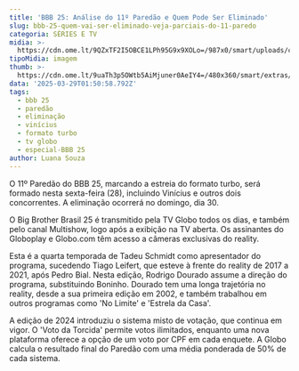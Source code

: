 ```yaml
---
title: 'BBB 25: Análise do 11º Paredão e Quem Pode Ser Eliminado'
slug: bbb-25-quem-vai-ser-eliminado-veja-parciais-do-11-paredo
categoria: SÉRIES E TV
midia: >-
  https://cdn.ome.lt/9QZxTF2I5OBCE1LPh95G9x9XOLo=/987x0/smart/uploads/conteudo/fotos/bbb25-vinicius-11-parcial.jpg
tipoMidia: imagem
thumb: >-
  https://cdn.ome.lt/9uaTh3p5OWtb5AiMjuner0AeIY4=/480x360/smart/extras/conteudos/bbb25-vinicius-11-parcial-peq.jpg
data: '2025-03-29T01:50:58.792Z'
tags:
  - bbb 25
  - paredão
  - eliminação
  - vinícius
  - formato turbo
  - tv globo
  - especial-BBB 25
author: Luana Souza
---
```


O 11º Paredão do BBB 25, marcando a estreia do formato turbo, será formado nesta sexta-feira (28), incluindo Vinícius e outros dois concorrentes. A eliminação ocorrerá no domingo, dia 30.

O Big Brother Brasil 25 é transmitido pela TV Globo todos os dias, e também pelo canal Multishow, logo após a exibição na TV aberta. Os assinantes do Globoplay e Globo.com têm acesso a câmeras exclusivas do reality.

Esta é a quarta temporada de Tadeu Schmidt como apresentador do programa, sucedendo Tiago Leifert, que esteve à frente do reality de 2017 a 2021, após Pedro Bial. Nesta edição, Rodrigo Dourado assume a direção do programa, substituindo Boninho. Dourado tem uma longa trajetória no reality, desde a sua primeira edição em 2002, e também trabalhou em outros programas como 'No Limite' e 'Estrela da Casa'.

A edição de 2024 introduziu o sistema misto de votação, que continua em vigor. O 'Voto da Torcida' permite votos ilimitados, enquanto uma nova plataforma oferece a opção de um voto por CPF em cada enquete. A Globo calcula o resultado final do Paredão com uma média ponderada de 50% de cada sistema.
